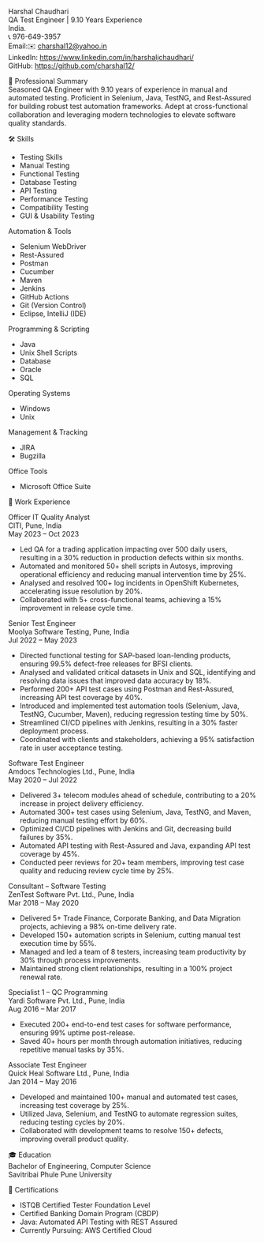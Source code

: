 Harshal Chaudhari<br>
QA Test Engineer | 9.10 Years Experience<br>
India.<br>
📞 976-649-3957<br>
Email:✉️ charshal12@yahoo.in<br>
LinkedIn: https://www.linkedin.com/in/harshaljchaudhari/<br>
GitHub: https://github.com/charshal12/<br>

📝 Professional Summary<br>
Seasoned QA Engineer with 9.10 years of experience in manual and automated testing. Proficient in Selenium, Java, TestNG, and Rest-Assured for building robust test automation frameworks. Adept at cross-functional collaboration and leveraging modern technologies to elevate software quality standards.<br>

🛠️ Skills<br>
* Testing Skills<br>
* Manual Testing<br>
* Functional Testing<br>
* Database Testing<br>
* API Testing<br>
* Performance Testing<br>
* Compatibility Testing<br>
* GUI & Usability Testing<br>

Automation & Tools<br>
* Selenium WebDriver<br>
* Rest-Assured<br>
* Postman<br>
* Cucumber<br>
* Maven<br>
* Jenkins<br>
* GitHub Actions<br>
* Git (Version Control)<br>
* Eclipse, IntelliJ (IDE)<br>

Programming & Scripting<br>
* Java<br>
* Unix Shell Scripts<br>
* Database<br>
* Oracle<br>
* SQL<br>

Operating Systems<br>
* Windows<br>
* Unix<br>

Management & Tracking<br>
* JIRA<br>
* Bugzilla<br>

Office Tools<br>
* Microsoft Office Suite<br>

💼 Work Experience<br>

Officer IT Quality Analyst<br>
CITI, Pune, India<br>
May 2023 – Oct 2023<br>
* Led QA for a trading application impacting over 500 daily users, resulting in a 30% reduction in production defects within six months.<br>
* Automated and monitored 50+ shell scripts in Autosys, improving operational efficiency and reducing manual intervention time by 25%.<br>
* Analysed and resolved 100+ log incidents in OpenShift Kubernetes, accelerating issue resolution by 20%.<br>
* Collaborated with 5+ cross-functional teams, achieving a 15% improvement in release cycle time.<br>

Senior Test Engineer<br>
Moolya Software Testing, Pune, India<br>
Jul 2022 – May 2023<br>
* Directed functional testing for SAP-based loan-lending products, ensuring 99.5% defect-free releases for BFSI clients.<br>
* Analysed and validated critical datasets in Unix and SQL, identifying and resolving data issues that improved data accuracy by 18%.<br>
* Performed 200+ API test cases using Postman and Rest-Assured, increasing API test coverage by 40%.<br>
* Introduced and implemented test automation tools (Selenium, Java, TestNG, Cucumber, Maven), reducing regression testing time by 50%.<br>
* Streamlined CI/CD pipelines with Jenkins, resulting in a 30% faster deployment process.<br>
* Coordinated with clients and stakeholders, achieving a 95% satisfaction rate in user acceptance testing.<br>

Software Test Engineer<br>
Amdocs Technologies Ltd., Pune, India<br>
May 2020 – Jul 2022<br>
* Delivered 3+ telecom modules ahead of schedule, contributing to a 20% increase in project delivery efficiency.<br>
* Automated 300+ test cases using Selenium, Java, TestNG, and Maven, reducing manual testing effort by 60%.<br>
* Optimized CI/CD pipelines with Jenkins and Git, decreasing build failures by 35%.<br>
* Automated API testing with Rest-Assured and Java, expanding API test coverage by 45%.<br>
* Conducted peer reviews for 20+ team members, improving test case quality and reducing review cycle time by 25%.<br>

Consultant – Software Testing<br>
ZenTest Software Pvt. Ltd., Pune, India<br>
Mar 2018 – May 2020<br>
* Delivered 5+ Trade Finance, Corporate Banking, and Data Migration projects, achieving a 98% on-time delivery rate.<br>
* Developed 150+ automation scripts in Selenium, cutting manual test execution time by 55%.<br>
* Managed and led a team of 8 testers, increasing team productivity by 30% through process improvements.<br>
* Maintained strong client relationships, resulting in a 100% project renewal rate.<br>

Specialist 1 – QC Programming<br>
Yardi Software Pvt. Ltd., Pune, India<br>
Aug 2016 – Mar 2017<br>
* Executed 200+ end-to-end test cases for software performance, ensuring 99% uptime post-release.<br>
* Saved 40+ hours per month through automation initiatives, reducing repetitive manual tasks by 35%.<br>

Associate Test Engineer<br>
Quick Heal Software Ltd., Pune, India<br>
Jan 2014 – May 2016<br>
* Developed and maintained 100+ manual and automated test cases, increasing test coverage by 25%.<br>
* Utilized Java, Selenium, and TestNG to automate regression suites, reducing testing cycles by 20%.<br>
* Collaborated with development teams to resolve 150+ defects, improving overall product quality.<br>

🎓 Education<br>
Bachelor of Engineering, Computer Science<br>
Savitribai Phule Pune University<br>

📜 Certifications<br>
* ISTQB Certified Tester Foundation Level<br>
* Certified Banking Domain Program (CBDP)<br>
* Java: Automated API Testing with REST Assured<br>
* Currently Pursuing: AWS Certified Cloud<br>
